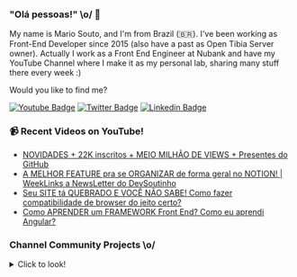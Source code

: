 ### "Olá pessoas!" \o/ 👋

My name is Mario Souto, and I'm from Brazil (🇧🇷). I've been working as Front-End Developer since 2015 (also have a past as Open Tibia Server owner). Actually I work as a Front End Engineer at Nubank and have my YouTube Channel where I make it as my personal lab, sharing many stuff there every week :)

Would you like to find me?

[![Youtube Badge](https://img.shields.io/badge/-Youtube-FF0000?style=flat-square&labelColor=FF0000&logo=youtube&logoColor=white&link=https://youtube.com/c/DevSoutinho)](https://youtube.com/c/DevSoutinho)
[![Twitter Badge](https://img.shields.io/badge/-Twitter-1ca0f1?style=flat-square&labelColor=1ca0f1&logo=twitter&logoColor=white&link=https://twitter.com/omariosouto)](https://twitter.com/omariosouto)
[![Linkedin Badge](https://img.shields.io/badge/-LinkedIn-blue?style=flat-square&logo=Linkedin&logoColor=white&link=https://www.linkedin.com/in/omariosouto)](https://www.linkedin.com/in/omariosouto)

### 📹 Recent Videos on YouTube!

<!-- YOUTUBE:START -->
- [NOVIDADES + 22K inscritos + MEIO MILHÃO DE VIEWS + Presentes do GitHub](https://www.youtube.com/watch?v=8u-6XQPFjS8)
- [A MELHOR FEATURE pra se ORGANIZAR de forma geral no NOTION! | WeekLinks a NewsLetter do DevSoutinho](https://www.youtube.com/watch?v=GwXn1oQ2BGM)
- [Seu SITE tá QUEBRADO E VOCÊ NÃO SABE! Como fazer compatibilidade de browser do jeito certo?](https://www.youtube.com/watch?v=k2pl8NhL_C8)
- [Como APRENDER um FRAMEWORK Front End? Como eu aprendi Angular?](https://www.youtube.com/watch?v=mMMqMk2buzs)
<!-- YOUTUBE:END -->

### Channel Community Projects \o/
<details>
  <summary>Click to look!</summary>


| Projeto | Imagem |
| --- | --- |
| <!-- CHANNEL_PROJECTS:START -->
| [omariosouto/devsoutinhoflix](https://github.com/omariosouto/devsoutinhoflix) | <img width='500px' src='https://gerador-de-imagens-omariosouto-alura-challenges.vercel.app/api/image-generator?url=https://github.com/omariosouto/devsoutinhoflix'/>
| [alura-challenges/aluraquiz-base](https://github.com/alura-challenges/aluraquiz-base) | <img width='500px' src='https://gerador-de-imagens-omariosouto-alura-challenges.vercel.app/api/image-generator?url=https://github.com/alura-challenges/aluraquiz-base'/>
| [omariosouto/flappy-bird-devsoutinho](https://github.com/omariosouto/flappy-bird-devsoutinho) | <img width='500px' src='https://gerador-de-imagens-omariosouto-alura-challenges.vercel.app/api/image-generator?url=https://github.com/omariosouto/flappy-bird-devsoutinho'/>
| [omariosouto/aluraquiz-devsoutinho](https://github.com/omariosouto/aluraquiz-devsoutinho) | <img width='500px' src='https://gerador-de-imagens-omariosouto-alura-challenges.vercel.app/api/image-generator?url=https://github.com/omariosouto/aluraquiz-devsoutinho'/>
| [omariosouto/devsoutinho-site](https://github.com/omariosouto/devsoutinho-site) | <img width='500px' src='https://gerador-de-imagens-omariosouto-alura-challenges.vercel.app/api/image-generator?url=https://github.com/omariosouto/devsoutinho-site'/>
| [omariosouto/devsoutinho-blog-alurajs](https://github.com/omariosouto/devsoutinho-blog-alurajs) | <img width='500px' src='https://gerador-de-imagens-omariosouto-alura-challenges.vercel.app/api/image-generator?url=https://github.com/omariosouto/devsoutinho-blog-alurajs'/>
| [omariosouto/mvp-devsoutinho](https://github.com/omariosouto/mvp-devsoutinho) | <img width='500px' src='https://gerador-de-imagens-omariosouto-alura-challenges.vercel.app/api/image-generator?url=https://github.com/omariosouto/mvp-devsoutinho'/>
| [manuhon99/spotcast](https://github.com/manuhon99/spotcast) | <img width='500px' src='https://gerador-de-imagens-omariosouto-alura-challenges.vercel.app/api/image-generator?url=https://github.com/manuhon99/spotcast'/>
| [CaelumAulas/wd47remoto-devsoutinho](https://github.com/CaelumAulas/wd47remoto-devsoutinho) | <img width='500px' src='https://gerador-de-imagens-omariosouto-alura-challenges.vercel.app/api/image-generator?url=https://github.com/CaelumAulas/wd47remoto-devsoutinho'/>
| [AlbertoDuranFilho/flappy-bird](https://github.com/AlbertoDuranFilho/flappy-bird) | <img width='500px' src='https://gerador-de-imagens-omariosouto-alura-challenges.vercel.app/api/image-generator?url=https://github.com/AlbertoDuranFilho/flappy-bird'/>
| [RenatoLomba/pokedex-next-js](https://github.com/RenatoLomba/pokedex-next-js) | <img width='500px' src='https://gerador-de-imagens-omariosouto-alura-challenges.vercel.app/api/image-generator?url=https://github.com/RenatoLomba/pokedex-next-js'/>
| [alissonarm/flappy-bird](https://github.com/alissonarm/flappy-bird) | <img width='500px' src='https://gerador-de-imagens-omariosouto-alura-challenges.vercel.app/api/image-generator?url=https://github.com/alissonarm/flappy-bird'/>
| [mspinheiro84/flappy-bird](https://github.com/mspinheiro84/flappy-bird) | <img width='500px' src='https://gerador-de-imagens-omariosouto-alura-challenges.vercel.app/api/image-generator?url=https://github.com/mspinheiro84/flappy-bird'/>
| [guilhermeG23/Fork-flappy-bird-devsoutinho](https://github.com/guilhermeG23/Fork-flappy-bird-devsoutinho) | <img width='500px' src='https://gerador-de-imagens-omariosouto-alura-challenges.vercel.app/api/image-generator?url=https://github.com/guilhermeG23/Fork-flappy-bird-devsoutinho'/>
| [codemasters92/Flappy-Bird---DevSoutinho](https://github.com/codemasters92/Flappy-Bird---DevSoutinho) | <img width='500px' src='https://gerador-de-imagens-omariosouto-alura-challenges.vercel.app/api/image-generator?url=https://github.com/codemasters92/Flappy-Bird---DevSoutinho'/>
| [maicon-deivid05/Flappy-bird-curso-DevSoutinho](https://github.com/maicon-deivid05/Flappy-bird-curso-DevSoutinho) | <img width='500px' src='https://gerador-de-imagens-omariosouto-alura-challenges.vercel.app/api/image-generator?url=https://github.com/maicon-deivid05/Flappy-bird-curso-DevSoutinho'/>
| [TiMacedoC/Flappy-Bird-by-DEVsoutinho](https://github.com/TiMacedoC/Flappy-Bird-by-DEVsoutinho) | <img width='500px' src='https://gerador-de-imagens-omariosouto-alura-challenges.vercel.app/api/image-generator?url=https://github.com/TiMacedoC/Flappy-Bird-by-DEVsoutinho'/>
| [robsonamendonca/scrumquiz](https://github.com/robsonamendonca/scrumquiz) | <img width='500px' src='https://gerador-de-imagens-omariosouto-alura-challenges.vercel.app/api/image-generator?url=https://github.com/robsonamendonca/scrumquiz'/>
| [rrosset91/flappy-bird-clone](https://github.com/rrosset91/flappy-bird-clone) | <img width='500px' src='https://gerador-de-imagens-omariosouto-alura-challenges.vercel.app/api/image-generator?url=https://github.com/rrosset91/flappy-bird-clone'/>
| [EstherMarie/FlappyBird_DevSoutinho](https://github.com/EstherMarie/FlappyBird_DevSoutinho) | <img width='500px' src='https://gerador-de-imagens-omariosouto-alura-challenges.vercel.app/api/image-generator?url=https://github.com/EstherMarie/FlappyBird_DevSoutinho'/>
| [adriano-valenca/flappy-bird](https://github.com/adriano-valenca/flappy-bird) | <img width='500px' src='https://gerador-de-imagens-omariosouto-alura-challenges.vercel.app/api/image-generator?url=https://github.com/adriano-valenca/flappy-bird'/>
| [karineriquena/flappy-bird](https://github.com/karineriquena/flappy-bird) | <img width='500px' src='https://gerador-de-imagens-omariosouto-alura-challenges.vercel.app/api/image-generator?url=https://github.com/karineriquena/flappy-bird'/>
| [renanzozimo/flappy-bird-rz](https://github.com/renanzozimo/flappy-bird-rz) | <img width='500px' src='https://gerador-de-imagens-omariosouto-alura-challenges.vercel.app/api/image-generator?url=https://github.com/renanzozimo/flappy-bird-rz'/>
| [vitor-kb/narutoquiz-base](https://github.com/vitor-kb/narutoquiz-base) | <img width='500px' src='https://gerador-de-imagens-omariosouto-alura-challenges.vercel.app/api/image-generator?url=https://github.com/vitor-kb/narutoquiz-base'/>
| [lazaro-pontes/spotCast](https://github.com/lazaro-pontes/spotCast) | <img width='500px' src='https://gerador-de-imagens-omariosouto-alura-challenges.vercel.app/api/image-generator?url=https://github.com/lazaro-pontes/spotCast'/>
| [nando-cezar/quiz-alura](https://github.com/nando-cezar/quiz-alura) | <img width='500px' src='https://gerador-de-imagens-omariosouto-alura-challenges.vercel.app/api/image-generator?url=https://github.com/nando-cezar/quiz-alura'/>
| [victordev13/alura-quiz](https://github.com/victordev13/alura-quiz) | <img width='500px' src='https://gerador-de-imagens-omariosouto-alura-challenges.vercel.app/api/image-generator?url=https://github.com/victordev13/alura-quiz'/>
| [pedromaranini/blackmambaQuiz-imersao](https://github.com/pedromaranini/blackmambaQuiz-imersao) | <img width='500px' src='https://gerador-de-imagens-omariosouto-alura-challenges.vercel.app/api/image-generator?url=https://github.com/pedromaranini/blackmambaQuiz-imersao'/>
| [eulaludmila/jogo-flappy-bird](https://github.com/eulaludmila/jogo-flappy-bird) | <img width='500px' src='https://gerador-de-imagens-omariosouto-alura-challenges.vercel.app/api/image-generator?url=https://github.com/eulaludmila/jogo-flappy-bird'/>
| [agsvensson/FlappyBird](https://github.com/agsvensson/FlappyBird) | <img width='500px' src='https://gerador-de-imagens-omariosouto-alura-challenges.vercel.app/api/image-generator?url=https://github.com/agsvensson/FlappyBird'/><!-- CHANNEL_PROJECTS:END -->

</details>
